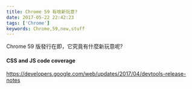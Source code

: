 ```yaml
---
title: Chrome 59 有啥新玩意?
date: 2017-05-22 22:42:23
tags: ['Chrome']
keywords: Chrome,59,new,stuff
---
```


Chrome 59 版發行在即，它究竟有什麼新玩意呢?

#### CSS and JS code coverage

https://developers.google.com/web/updates/2017/04/devtools-release-notes